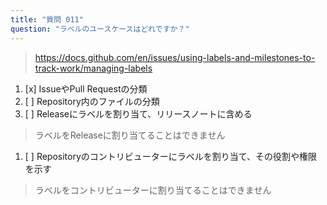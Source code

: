 ```yaml
---
title: "質問 011"
question: "ラベルのユースケースはどれですか？"
---
```



> https://docs.github.com/en/issues/using-labels-and-milestones-to-track-work/managing-labels
1. [x] IssueやPull Requestの分類
1. [ ] Repository内のファイルの分類
1. [ ] Releaseにラベルを割り当て、リリースノートに含める
> ラベルをReleaseに割り当てることはできません
1. [ ] Repositoryのコントリビューターにラベルを割り当て、その役割や権限を示す
> ラベルをコントリビューターに割り当てることはできません